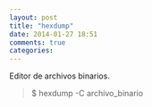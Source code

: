 ```yaml
---
layout: post
title: "hexdump"
date: 2014-01-27 18:51
comments: true
categories: 
---
```

Editor de archivos binarios.

>$ hexdump -C archivo_binario

